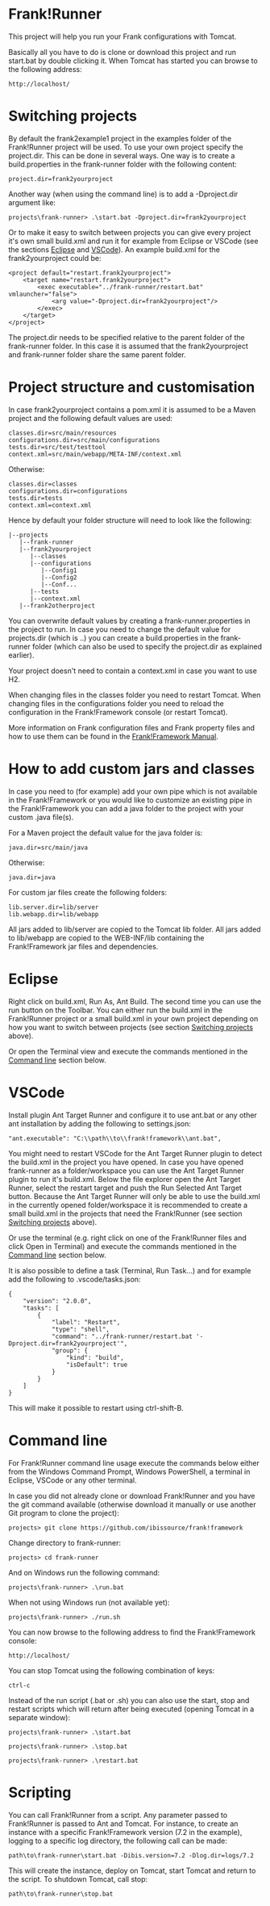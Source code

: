# Frank!Runner

This project will help you run your Frank configurations with Tomcat.

Basically all you have to do is clone or download this project and run start.bat
by double clicking it. When Tomcat has started you can browse to the following
address:

```
http://localhost/
```


# Switching projects

By default the frank2example1 project in the examples folder of the Frank!Runner
project will be used. To use your own project specify the project.dir. This can
be done in several ways. One way is to create a build.properties in the
frank-runner folder with the following content:

```
project.dir=frank2yourproject
```

Another way (when using the command line) is to add a -Dproject.dir argument
like:

```
projects\frank-runner> .\start.bat -Dproject.dir=frank2yourproject
```

Or to make it easy to switch between projects you can give every project it's
own small build.xml and run it for example from Eclipse or VSCode (see the
sections [Eclipse](#eclipse) and [VSCode](#vscode)). An example build.xml for
the frank2yourproject could be:

```
<project default="restart.frank2yourproject">
	<target name="restart.frank2yourproject">
		<exec executable="../frank-runner/restart.bat" vmlauncher="false">
			<arg value="-Dproject.dir=frank2yourproject"/>
		</exec>
	</target>
</project>
```

The project.dir needs to be specified relative to the parent folder of the
frank-runner folder. In this case it is assumed that the frank2yourproject and
frank-runner folder share the same parent folder.


# Project structure and customisation

In case frank2yourproject contains a pom.xml it is assumed to be a Maven project
and the following default values are used:

```
classes.dir=src/main/resources
configurations.dir=src/main/configurations
tests.dir=src/test/testtool
context.xml=src/main/webapp/META-INF/context.xml
```

Otherwise:

```
classes.dir=classes
configurations.dir=configurations
tests.dir=tests
context.xml=context.xml
```

Hence by default your folder structure will need to look like the following:

```
|--projects
   |--frank-runner
   |--frank2yourproject
      |--classes
      |--configurations
         |--Config1
         |--Config2
         |--Conf...
      |--tests
      |--context.xml
   |--frank2otherproject
```

You can overwrite default values by creating a frank-runner.properties in the
project to run. In case you need to change the default value for projects.dir
(which is ..) you can create a build.properties in the frank-runner folder
(which can also be used to specify the project.dir as explained earlier).

Your project doesn't need to contain a context.xml in case you want to use H2.

When changing files in the classes folder you need to restart Tomcat. When
changing files in the configurations folder you need to reload the configuration
in the Frank!Framework console (or restart Tomcat).

More information on Frank configuration files and Frank property files and how
to use them can be found in the
[Frank!Framework Manual](https://ibis4manual.readthedocs.io/).

# How to add custom jars and classes

In case you need to (for example) add your own pipe which is not available in the
Frank!Framework or you would like to customize an existing pipe in the
Frank!Framework you can add a java folder to the project with your custom .java
 file(s).

For a Maven project the default value for the java folder is:

```
java.dir=src/main/java
```
Otherwise:

```
java.dir=java
```

For custom jar files create the following folders:


```
lib.server.dir=lib/server
lib.webapp.dir=lib/webapp
```

All jars added to lib/server are copied to the Tomcat lib folder. All jars added
to lib/webapp are copied to the WEB-INF/lib containing the Frank!Framework jar
files and dependencies.


# Eclipse

Right click on build.xml, Run As, Ant Build. The second time you can use the run
button on the Toolbar. You can either run the build.xml in the Frank!Runner
project or a small build.xml in your own project depending on how you want to
switch between projects (see section [Switching projects](#switching-projects)
above).

Or open the Terminal view and execute the commands mentioned in the
[Command line](#command-line) section below.


# VSCode

Install plugin Ant Target Runner and configure it to use ant.bat or any other
ant installation by adding the following to settings.json:

```
"ant.executable": "C:\\path\\to\\frank!framework\\ant.bat",
```

You might need to restart VSCode for the Ant Target Runner plugin to detect the
build.xml in the project you have opened. In case you have opened frank-runner
as a folder/workspace you can use the Ant Target Runner plugin to run it's
build.xml. Below the file explorer open the Ant Target Runner, select the
restart target and push the Run Selected Ant Target button. Because the Ant
Target Runner will only be able to use the build.xml in the currently opened
folder/workspace it is recommended to create a small build.xml in the projects
that need the Frank!Runner (see section
[Switching projects](#switching-projects) above).

Or use the terminal (e.g. right click on one of the Frank!Runner files and click
Open in Terminal) and execute the commands mentioned in the
[Command line](#command-line) section below.

It is also possible to define a task (Terminal, Run Task...) and for example
add the following to .vscode/tasks.json:

```
{
    "version": "2.0.0",
    "tasks": [
        {
            "label": "Restart",
            "type": "shell",
            "command": "../frank-runner/restart.bat '-Dproject.dir=frank2yourproject'",
            "group": {
                "kind": "build",
                "isDefault": true
            }
        }
    ]
}
```

This will make it possible to restart using ctrl-shift-B.


# Command line

For Frank!Runner command line usage execute the commands below either from the
Windows Command Prompt, Windows PowerShell, a terminal in Eclipse, VSCode or any
other terminal.

In case you did not already clone or download Frank!Runner and you have the git
command available (otherwise download it manually or use another Git program to
clone the project):

```
projects> git clone https://github.com/ibissource/frank!framework
```

Change directory to frank-runner:

```
projects> cd frank-runner
```

And on Windows run the following command:

```
projects\frank-runner> .\run.bat
```

When not using Windows run (not available yet):

```
projects\frank-runner> ./run.sh
```

You can now browse to the following address to find the Frank!Framework
console:

```
http://localhost/
```

You can stop Tomcat using the following combination of keys: 

```
ctrl-c
```

Instead of the run script (.bat or .sh) you can also use the start, stop and
restart scripts which will return after being executed (opening Tomcat in a
separate window):

```
projects\frank-runner> .\start.bat
```

```
projects\frank-runner> .\stop.bat
```

```
projects\frank-runner> .\restart.bat
```


# Scripting

You can call Frank!Runner from a script. Any parameter passed to Frank!Runner
is passed to Ant and Tomcat. For instance, to create an instance with a specific
Frank!Framework version (7.2 in the example), logging to a specific log
directory, the following call can be made:

```
path\to\frank-runner\start.bat -Dibis.version=7.2 -Dlog.dir=logs/7.2
```

This will create the instance, deploy on Tomcat, start Tomcat and return to the
script. To shutdown Tomcat, call stop:

```
path\to\frank-runner\stop.bat
```
